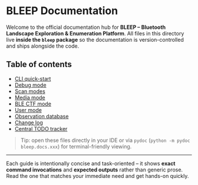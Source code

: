 # BLEEP Documentation

Welcome to the official documentation hub for **BLEEP – Bluetooth Landscape Exploration & Enumeration Platform**.  All files in this directory live **inside the `bleep` package** so the documentation is version-controlled and ships alongside the code.

## Table of contents

- [CLI quick-start](cli_usage.md)
- [Debug mode](debug_mode.md)
- [Scan modes](ble_scan_modes.md)
- [Media mode](media_mode.md)
- [BLE CTF mode](ble_ctf_mode.md)
- [User mode](user_mode.md)
- [Observation database](observation_db.md)
- [Change log](changelog.md)
- [Central TODO tracker](todo_tracker.md)

> Tip: open these files directly in your IDE or via `pydoc` (``python -m pydoc bleep.docs.xxx``) for terminal-friendly viewing.

---

Each guide is intentionally concise and task-oriented – it shows **exact command invocations** and **expected outputs** rather than generic prose.  Read the one that matches your immediate need and get hands-on quickly. 